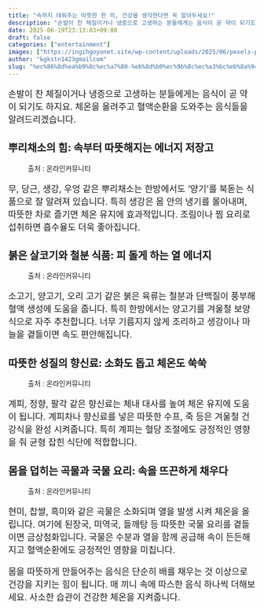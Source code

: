 ```yaml
---
title: "속까지 데워주는 따뜻한 한 끼, 건강을 생각한다면 꼭 알아두세요!"
description: "손발이 찬 체질이거나 냉증으로 고생하는 분들에게는 음식이 곧 약이 되기도 하지요. 체온을 올려주고 혈액순환을 도와주는 음식들을 알려드리겠습니다."
date: 2025-06-19T23:13:03+09:00
draft: false
categories: ["entertainment"]
images: ["https://ingihgoyonet.site/wp-content/uploads/2025/06/pexels-planka-26859513-768x1024.jpg", "https://ingihgoyonet.site/wp-content/uploads/2025/06/pexels-markusspiske-112781-1024x650.jpg", "https://ingihgoyonet.site/wp-content/uploads/2025/06/pexels-mareefe-678412-1024x683.jpg", "https://ingihgoyonet.site/wp-content/uploads/2025/06/pexels-mike-468229-1192053-1-1024x769.jpg"]
author: "kgkstn1423gmailcom"
slug: "%ec%86%8d%ea%b9%8c%ec%a7%80-%eb%8d%b0%ec%9b%8c%ec%a3%bc%eb%8a%94-%eb%94%b0%eb%9c%bb%ed%95%9c-%ed%95%9c-%eb%81%bc-%ea%b1%b4%ea%b0%95%ec%9d%84-%ec%83%9d%ea%b0%81%ed%95%9c%eb%8b%a4%eb%a9%b4-%ea%bc%ad"
---
```


<p style="font-size:18px">손발이 찬 체질이거나 냉증으로 고생하는 분들에게는 음식이 곧 약이 되기도 하지요. 체온을 올려주고 혈액순환을 도와주는 음식들을 알려드리겠습니다.</p> <h2 >뿌리채소의 힘: 속부터 따뜻해지는 에너지 저장고</h2> <figure ><img src="https://ingihgoyonet.site/wp-content/uploads/2025/06/pexels-planka-26859513-768x1024.jpg" alt="" style="aspect-ratio:16/9;object-fit:cover"/><figcaption >출처 : 온라인커뮤니티</figcaption></figure> <p style="font-size:18px">무, 당근, 생강, 우엉 같은 뿌리채소는 한방에서도 ‘양기’를 북돋는 식품으로 잘 알려져 있습니다. 특히 생강은 몸 안의 냉기를 몰아내며, 따뜻한 차로 즐기면 체온 유지에 효과적입니다. 조림이나 찜 요리로 섭취하면 흡수율도 더욱 좋아집니다.</p> <h2 >붉은 살코기와 철분 식품: 피 돌게 하는 열 에너지</h2> <figure ><img src="https://ingihgoyonet.site/wp-content/uploads/2025/06/pexels-markusspiske-112781-1024x650.jpg" alt="" style="aspect-ratio:16/9;object-fit:cover"/><figcaption >출처 : 온라인커뮤니티</figcaption></figure> <p style="font-size:18px">소고기, 양고기, 오리 고기 같은 붉은 육류는 철분과 단백질이 풍부해 혈액 생성에 도움을 줍니다. 특히 한방에서는 양고기를 겨울철 보양식으로 자주 추천합니다. 너무 기름지지 않게 조리하고 생강이나 마늘을 곁들이면 속도 편안해집니다.</p> <h2 >따뜻한 성질의 향신료: 소화도 돕고 체온도 쑥쑥</h2> <figure ><img src="https://ingihgoyonet.site/wp-content/uploads/2025/06/pexels-mareefe-678412-1024x683.jpg" alt="" style="aspect-ratio:16/9;object-fit:cover"/><figcaption >출처 : 온라인커뮤니티</figcaption></figure> <p style="font-size:18px">계피, 정향, 팔각 같은 향신료는 체내 대사를 높여 체온 유지에 도움이 됩니다. 계피차나 향신료를 넣은 따뜻한 수프, 죽 등은 겨울철 건강식을 완성 시켜줍니다. 특히 계피는 혈당 조절에도 긍정적인 영향을 줘 균형 잡힌 식단에 적합합니다.</p> <h2 >몸을 덥히는 곡물과 국물 요리: 속을 뜨끈하게 채우다</h2> <figure ><img src="https://ingihgoyonet.site/wp-content/uploads/2025/06/pexels-mike-468229-1192053-1-1024x769.jpg" alt="" style="aspect-ratio:16/9;object-fit:cover"/><figcaption >출처 : 온라인커뮤니티</figcaption></figure> <p style="font-size:18px">현미, 찹쌀, 흑미와 같은 곡물은 소화되며 열을 발생 시켜 체온을 올립니다. 여기에 된장국, 미역국, 들깨탕 등 따뜻한 국물 요리를 곁들이면 금상첨화입니다. 국물은 수분과 열을 함께 공급해 속이 든든해지고 혈액순환에도 긍정적인 영향을 미칩니다.</p> <p style="font-size:18px">몸을 따뜻하게 만들어주는 음식은 단순히 배를 채우는 것 이상으로 건강을 지키는 힘이 됩니다. 매 끼니 속에 따스한 음식 하나씩 더해보세요. 사소한 습관이 건강한 체온을 지켜줍니다.</p>
